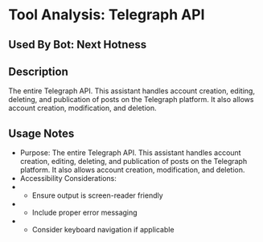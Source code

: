 # Tool Analysis: Telegraph API

## Used By Bot: Next Hotness

## Description
The entire Telegraph API. This assistant handles account creation, editing, deleting, and publication of posts on the Telegraph platform. It also allows account creation, modification, and deletion.


## Usage Notes
- Purpose: The entire Telegraph API. This assistant handles account creation, editing, deleting, and publication of posts on the Telegraph platform. It also allows account creation, modification, and deletion.
- Accessibility Considerations:
- - Ensure output is screen-reader friendly
- - Include proper error messaging
- - Consider keyboard navigation if applicable
